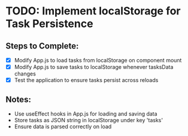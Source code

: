 # TODO: Implement localStorage for Task Persistence

## Steps to Complete:
- [x] Modify App.js to load tasks from localStorage on component mount
- [x] Modify App.js to save tasks to localStorage whenever tasksData changes
- [x] Test the application to ensure tasks persist across reloads

## Notes:
- Use useEffect hooks in App.js for loading and saving data
- Store tasks as JSON string in localStorage under key 'tasks'
- Ensure data is parsed correctly on load
